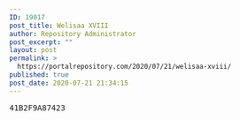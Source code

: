 ```yaml
---
ID: 19017
post_title: Welisaa XVIII
author: Repository Administrator
post_excerpt: ""
layout: post
permalink: >
  https://portalrepository.com/2020/07/21/welisaa-xviii/
published: true
post_date: 2020-07-21 21:34:15
---
```

<pre>41B2F9A87423</pre>